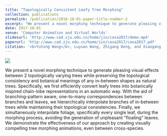 ```yaml
---
title: "Topologically Consistent Leafy Tree Morphing"
collection: publications
permalink: /publication/2010-10-01-paper-title-number-2
excerpt: "We present a novel morphing technique to generate pleasing visual effects between 2 topologically varying trees while preserving the topological consistency and botanical meanings of any in-between shapes as natural trees. <img src='../images/casa2017_teaser.png'>"
date: 2017-10-01
venue: 'Computer Animation and Virtual Worlds'
slidesurl: 'http://www.cad.zju.edu.cn/home/jin/casa2017/demo.mp4'
paperurl: 'http://www.cad.zju.edu.cn/home/jin/casa2017/casa2017.pdf'
citation: '<b>Yutong Wang</b>, Luyuan Wang, Zhigang Deng, and Xiaogang Jin. &quot; Topologically Consistent Leafy Tree Morphing. &quot; <i>Computer Animation and Virtual Worlds</i>, Wiley, 2017, 28(3-4): e1761.'
---
```


<img src='../../images/casa2017_teaser.png'>

We present a novel morphing technique to generate pleasing visual effects between 2 topologically varying trees while preserving the topological consistency and botanical meanings of any in-between shapes as natural trees. Specifically, we first efficiently convert leafy trees into botanically inspired chain-lobe representations in an automatic way. With the aid of branching-pattern aware, one-to-many correspondences between branches and leaves, we hierarchically interpolate branches of in-between trees while maintaining their topological consistencies. Finally, we simultaneously interpolate foliage, specifically every single leaf, during the morphing process, avoiding the generation of unpleasant "floating" leaves. We demonstrate the effectiveness of our approach by creating visually compelling tree morphing animations, even between cross-species.

